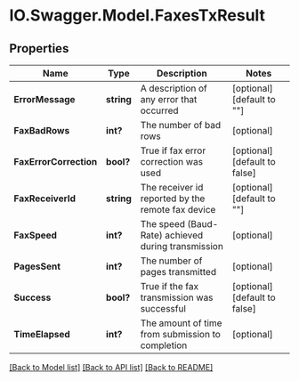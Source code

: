 # IO.Swagger.Model.FaxesTxResult
## Properties

Name | Type | Description | Notes
------------ | ------------- | ------------- | -------------
**ErrorMessage** | **string** | A description of any error that occurred | [optional] [default to ""]
**FaxBadRows** | **int?** | The number of bad rows | [optional] 
**FaxErrorCorrection** | **bool?** | True if fax error correction was used | [optional] [default to false]
**FaxReceiverId** | **string** | The receiver id reported by the remote fax device | [optional] [default to ""]
**FaxSpeed** | **int?** | The speed (Baud-Rate) achieved during transmission | [optional] 
**PagesSent** | **int?** | The number of pages transmitted | [optional] 
**Success** | **bool?** | True if the fax transmission was successful | [optional] [default to false]
**TimeElapsed** | **int?** | The amount of time from submission to completion | [optional] 

[[Back to Model list]](../README.md#documentation-for-models) [[Back to API list]](../README.md#documentation-for-api-endpoints) [[Back to README]](../README.md)

